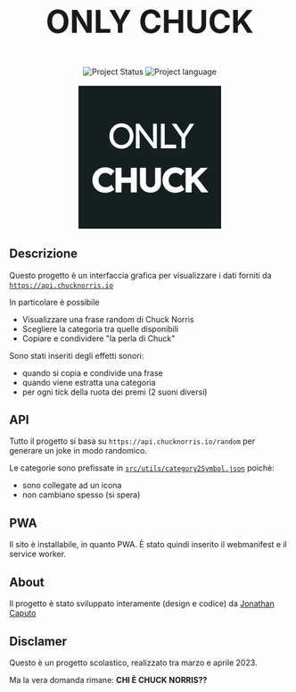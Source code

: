 <section align="center">
<h1 style="font-size: 3.5rem">ONLY <b>CHUCK</b></h1>
<div>
    <img src="https://img.shields.io/badge/Stato-Completato-success?style=for-the-badge" alt="Project Status">
    <img src="https://img.shields.io/badge/FRAMEWORK-REACT-red?style=for-the-badge" alt="Project language">
</div>
<br/>
<img src="public/icon-256x256.png"/>
</section>

## Descrizione
Questo progetto è un interfaccia grafica per visualizzare i dati forniti da [`https://api.chucknorris.io`](`https://api.chucknorris.io`)

In particolare è possibile
- Visualizzare una frase random di Chuck Norris
- Scegliere la categoria tra quelle disponibili
- Copiare e condividere "la perla di Chuck"

Sono stati inseriti degli effetti sonori:
- quando si copia e condivide una frase
- quando viene estratta una categoria
- per ogni tick della ruota dei premi (2 suoni diversi)

## API
Tutto il progetto si basa su `https://api.chucknorris.io/random` per generare un joke in modo randomico.

Le categorie sono prefissate in [`src/utils/category2Symbol.json`](src/utils/category2Symbol.json)</a> poichè:
- sono collegate ad un icona
- non cambiano spesso (si spera)

## PWA
Il sito è installabile, in quanto PWA.
È stato quindi inserito il webmanifest e il service worker.

## About
Il progetto è stato sviluppato interamente (design e codice) da [Jonathan Caputo](mailto:jonathan-caputo@hotmail.com)

## Disclamer
Questo è un progetto scolastico, realizzato tra marzo e aprile 2023.

Ma la vera domanda rimane: <b>CHI È CHUCK NORRIS??<b>